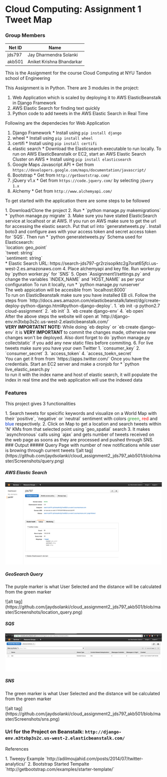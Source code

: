# Cloud Computing: Assignment 1 Tweet Map

### Group Members

|Net ID | Name|
|----|----|
|jds797|Jay Dharmendra Solanki|
|akb501|Aniket Krishna Bhandarkar|


<p> This is the Assignment for the course Cloud Computing at NYU Tandon school of Engineering </p>
<p> This Assignment is in Python. There are 3 modules in the project:</p>

  1. Web Application which is scaled by deploying it to AWS ElasticBeanstalk in Django Framework
  2. AWS Elastic Search for finding text quickly
  3. Python code to add tweets in the AWS Elastic Search in Real Time
  
<p> Following are the dependecies for Web Application </p>

  1. Django Framework
    * Install using `pip install django`
  2. wheel
    * Install using `pip install wheel`
  3. certifi
    * Install using `pip install certifi`
  4. elastic search
    * Download the Elasticsearch executable to run locally. To run on AWS ElasticBeanstalk or EC2, start an AWS Elastic Search Cluster on AWS
    * Install using `pip install elasticsearch`
  5. Google Maps Javascript API
    * Get from `https://developers.google.com/maps/documentation/javascript/`
  6. Bootstrap
    * Get from `http://getbootstrap.com/`
  7. jQuery v1.x
    * Get from `https://code.jquery.com/` by selecting `jQuery 1.x`
  8. Alchemy
    * Get from `http://www.alchemyapi.com/`
    
<p> To get started with the application there are some steps to be followed </p>
  1. Download/Clone the project
  2. Run 
     * `python manage.py makemigrations`
     * `python manage.py migrate`
  3. Make sure you have stated ElasticSearch service at localhost or at AWS. If you run on AWS make sure to get the url for accessing the elastic search. Put that url into `generatetweets.py`. Install boto3 and configure aws with your access token and secret access token for `SQS`. Then run
     * `python generatetweets.py`
     Schema used for Elasticsearch: <br>
     `location: geo_point`<br/>
     `tweet: string`<br/>
     `sentiment: string`<br/>
     * Elastic Search URL: https://search-jds797-gr2rzisoplktc2g7orat65jfci.us-west-2.es.amazonaws.com
  4. Place alchemyapi and key file. Run worker.py by `python worker.py` for `SNS` 
  5. Open `Assignment1/settings.py` and change the variables `INDEX_NAME` and `HOST_NAME` as per your configuration
     To run it locally, run
     * `python manage.py runserver` <br/>
     The web appication will be accesible from `localhost:8000`
     <br> To run on ElasticBeanstalk make sure you have installed EB cli. Follow the steps from `http://docs.aws.amazon.com/elasticbeanstalk/latest/dg/create-deploy-python-django.html#python-django-deploy`.
     1. `eb init -p python2.7 cloud-assignment`
     2. `eb init`
     3. `eb create django-env`
     4. `eb open` <br/>
     After the above steps the website will open at `http://django-env.m3txbp3s2c.us-west-2.elasticbeanstalk.com/`
     <br/>
     <strong> VERY IMPORTATNT NOTE: </strong> While doing `eb deploy` or `eb create django-env` it is <b> VERY IMPORTANT </b> to commit the changes made, otherwise new changes won't be deployed. Also dont forget to do `python manage.py collectstatic` if you add any new static files before commiting.
  6. For live tweets make sure you have your own Twitter
     1. `consumer_key`
     2. `consumer_secret`
     3. `access_token`
     4. `access_toekn_secret`<br/>
     You can get it from from `https://apps.twitter.com/`
     Once you have the credentials. Start an EC2 server and make a cronjob for 
     * `python live_elastic_search.py <index_name> <host of elastic search>`<br/>
     to run it with the index name and host of elastic search, it will populate the index in real time and the web application will use the indexed data
     
### Features

<p>This project gives 3 functionalities</p>
  1. Search tweets for speicific keywords and visualize on a World Map with their `positive`, `negative` or `neutral` sentiment with colors <span style="color: #339933;">green</span>, <span style="color: #ff0000;">red</span> and <span style="color: #0033cc;">blue</span> respectively.
  2. Click on Map to get a location and search tweets within 'N' KMs from that selected point using `geo_spatial` search
  3. It makes `asynchronous` calls using `ajax` and gets number of tweets received on the web page as soons as they are processed and pushed through SNS.
### Output
##### Query Page with number of new notifications while user is browing through current tweets
![alt tag](https://github.com/jaydsolanki/cloud_assignment2_jds797_akb501/blob/master/Screenshots/query.png)

##### AWS Elastic Search
![alt tag](https://github.com/jaydsolanki/cloud_assignment2_jds797_akb501/blob/master/Screenshots/elastic_search_domain.png)

##### GeoSearch Query
<p> The purple marker is what User Selected and the distance will be calculated from the green marker </p>
![alt tag](https://github.com/jaydsolanki/cloud_assignment2_jds797_akb501/blob/master/Screenshots/location_query.png)
    
##### SQS
![alt tag](https://github.com/jaydsolanki/cloud_assignment2_jds797_akb501/blob/master/Screenshots/sqs.png)

##### SNS
<p> The green marker is what User Selected and the distance will be calculated from the green marker </p>
![alt tag](https://github.com/jaydsolanki/cloud_assignment2_jds797_akb501/blob/master/Screenshots/sns.png)

<br>

### Url for the Project on Beanstalk: `http://django-env.m3txbp3s2c.us-west-2.elasticbeanstalk.com/`

<p>References </p>
  1. Tweepy Example `http://adilmoujahid.com/posts/2014/07/twitter-analytics/`
  2. Bootstrap Started Tempalte `http://getbootstrap.com/examples/starter-template/`

